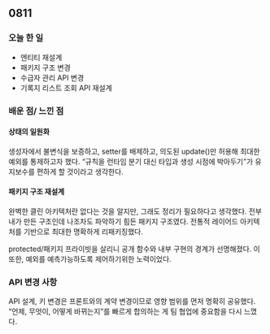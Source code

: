 ## 0811
### 오늘 한 일
- 엔티티 재설계
- 패키지 구조 변경
- 수급자 관리 API 변경
- 기록지 리스트 조회 API 재설계

### 배운 점/ 느낀 점
#### 상태의 일원화

생성자에서 불변식을 보증하고, setter를 배제하고, 의도된 update()만 허용해 최대한 예외를 통제하고자 했다.
“규칙을 런타임 분기 대신 타입과 생성 시점에 박아두기”가 유지보수를 편하게 할 것이라고 생각한다.


#### 패키지 구조 재설계
완벽한 클린 아키텍처란 없다는 것을 알지만, 그래도 정리가 필요하다고 생각했다. 전부 내가 만든 구조인데 나조차도 파악하기 힘든 패키지 구조였다. 전통적 레이어드 아키텍처를 기반으로 최대한 명확하게 리패키징했다.

protected/패키지 프라이빗을 살리니 공개 함수와 내부 구현의 경계가 선명해졌다. 이 또한, 예외를 예측가능하도록 제어하기위한 노력이었다.


### API 변경 사항
API 설계, 키 변경은 프론트와의 계약 변경이므로 영향 범위를 먼저 명확히 공유했다. 
“언제, 무엇이, 어떻게 바뀌는지”를 빠르게 합의하는 게 팀 협업에 중요함을 다시 느꼈다.

